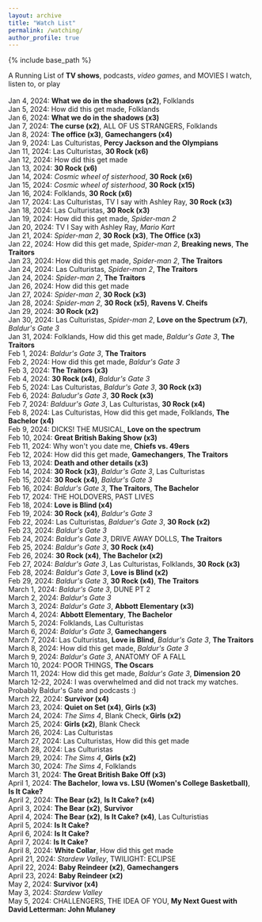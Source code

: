 ```yaml
---
layout: archive
title: "Watch List"
permalink: /watching/
author_profile: true
---
```


{% include base_path %}

A Running List of <b>TV shows</b>, podcasts, <i>video games</i>, and MOVIES I watch, listen to, or play
<br>
<br>Jan 4, 2024: <b>What we do in the shadows (x2)</b>, Folklands
<br>Jan 5, 2024: How did this get made, Folklands
<br>Jan 6, 2024: <b>What we do in the shadows (x3)</b>
<br>Jan 7, 2024: <b>The curse (x2)</b>, ALL OF US STRANGERS, Folklands
<br>Jan 8, 2024: <b>The office (x3)</b>, <b>Gamechangers (x4)</b>
<br>Jan 9, 2024: Las Culturistas, <b>Percy Jackson and the Olympians</b>
<br>Jan 11, 2024: Las Culturistas, <b>30 Rock (x6)</b>
<br>Jan 12, 2024: How did this get made
<br>Jan 13, 2024: <b>30 Rock (x6)</b>
<br>Jan 14, 2024: <i>Cosmic wheel of sisterhood</i>, <b>30 Rock (x6)</b>
<br>Jan 15, 2024: <i>Cosmic wheel of sisterhood</i>, <b>30 Rock (x15)</b>
<br>Jan 16, 2024: Folklands, <b>30 Rock (x6)</b>
<br>Jan 17, 2024: Las Culturistas, TV I say with Ashley Ray, <b>30 Rock (x3)</b>
<br>Jan 18, 2024: Las Culturistas, <b>30 Rock (x3)</b>
<br>Jan 19, 2024: How did this get made, <i>Spider-man 2</i>
<br>Jan 20, 2024: TV I Say with Ashley Ray, <i>Mario Kart</i>
<br>Jan 21, 2024: <i>Spider-man 2</i>, <b>30 Rock (x3)</b>, <b>The Office (x3)</b>
<br>Jan 22, 2024: How did this get made, <i>Spider-man 2</i>, <b>Breaking news</b>, <b>The Traitors</b>
<br>Jan 23, 2024: How did this get made, <i>Spider-man 2</i>, <b>The Traitors</b>
<br>Jan 24, 2024: Las Culturistas, <i>Spider-man 2</i>, <b>The Traitors</b>
<br>Jan 24, 2024: <i>Spider-man 2</i>, <b>The Traitors</b>
<br>Jan 26, 2024: How did this get made
<br>Jan 27, 2024: <i>Spider-man 2</i>, <b>30 Rock (x3)</b>
<br>Jan 28, 2024: <i>Spider-man 2</i>, <b>30 Rock (x5)</b>, <b>Ravens V. Cheifs</b>
<br>Jan 29, 2024: <b>30 Rock (x2)</b>
<br>Jan 30, 2024: Las Culturistas, <i>Spider-man 2</i>, <b>Love on the Spectrum (x7)</b>, <i>Baldur's Gate 3</i>
<br>Jan 31, 2024: Folklands, How did this get made, <i>Baldur's Gate 3</i>, <b>The Traitors</b>
<br>Feb 1, 2024: <i>Baldur's Gate 3</i>, <b>The Traitors</b>
<br>Feb 2, 2024: How did this get made, <i>Baldur's Gate 3</i>
<br>Feb 3, 2024: <b>The Traitors (x3)</b>
<br>Feb 4, 2024: <b>30 Rock (x4)</b>, <i>Baldur's Gate 3</i>
<br>Feb 5, 2024: Las Culturistas, <i>Baldur's Gate 3</i>, <b>30 Rock (x3)</b>
<br>Feb 6, 2024: <i>Baludur's Gate 3</i>, <b>30 Rock (x3)</b>
<br>Feb 7, 2024: <i>Balduur's Gate 3</i>, Las Culturistas, <b>30 Rock (x4)</b>
<br>Feb 8, 2024: Las Culturistas, How did this get made, Folklands, <b>The Bachelor (x4)</b>
<br>Feb 9, 2024: DICKS! THE MUSICAL, <b>Love on the spectrum</b>
<br>Feb 10, 2024: <b>Great British Baking Show (x3)</b>
<br>Feb 11, 2024: Why won't you date me, <b>Chiefs vs. 49ers</b>
<br>Feb 12, 2024: How did this get made, <b>Gamechangers</b>, <b>The Traitors</b>
<br>Feb 13, 2024: <b>Death and other details (x3)</b>
<br>Feb 14, 2024: <b>30 Rock (x3)</b>, <i>Baldur's Gate 3</i>, Las Culturistas
<br>Feb 15, 2024: <b>30 Rock (x4)</b>, <i>Baldur's Gate 3</i>
<br>Feb 16, 2024: <i>Baldur's Gate 3</i>, <b>The Traitors</b>, <b>The Bachelor</b>
<br>Feb 17, 2024: THE HOLDOVERS, PAST LIVES
<br>Feb 18, 2024: <b>Love is Blind (x4)</b>
<br>Feb 19, 2024: <b>30 Rock (x4)</b>, <i>Baldur's Gate 3</i>
<br>Feb 22, 2024: Las Culturistas, <i>Balduer's Gate 3</i>, <b>30 Rock (x2)</b>
<br>Feb 23, 2024: <i>Baldur's Gate 3</i>
<br>Feb 24, 2024: <i>Baldur's Gate 3</i>, DRIVE AWAY DOLLS, <b>The Traitors</b>
<br>Feb 25, 2024: <i>Baldur's Gate 3</i>, <b>30 Rock (x4)</b>
<br>Feb 26, 2024: <b>30 Rock (x4)</b>, <b>The Bachelor (x2)</b>
<br>Feb 27, 2024: <i>Baldur's Gate 3</i>, Las Culturistas, Folklands, <b>30 Rock (x3)</b>
<br>Feb 28, 2024: <i>Baldur's Gate 3</i>, <b>Love is Blind (x2)</b>
<br>Feb 29, 2024: <i>Baldur's Gate 3</i>, <b>30 Rock (x4)</b>, <b>The Traitors</b>
<br>March 1, 2024: <i>Baldur's Gate 3</i>, DUNE PT 2
<br>March 2, 2024: <i>Baldur's Gate 3</i>
<br>March 3, 2024: <i>Baldur's Gate 3</i>, <b>Abbott Elementary (x3)</b>
<br>March 4, 2024: <b>Abbott Elementary</b>, <b>The Bachelor</b>
<br>March 5, 2024: Folklands, Las Culturistas
<br>March 6, 2024: <i>Baldur's Gate 3</i>, <b>Gamechangers</b>
<br>March 7, 2024: Las Culturistas, <b>Love is Blind</b>, <i>Baldur's Gate 3</i>, <b>The Traitors</b>
<br>March 8, 2024: How did this get made, <i>Baldur's Gate 3</i>
<br>March 9, 2024: <i>Baldur's Gate 3</i>, ANATOMY OF A FALL
<br>March 10, 2024: POOR THINGS, <b>The Oscars</b>
<br>March 11, 2024: How did this get made, <i>Baldur's Gate 3</i>, <b>Dimension 20</b>
<br>March 12-22, 2024: I was overwhelmed and did not track my watches. Probably Baldur's Gate and podcasts :)
<br>March 22, 2024: <b>Survivor (x4)</b>
<br>March 23, 2024: <b>Quiet on Set (x4)</b>, <b>Girls (x3)</b>
<br>March 24, 2024: <i>The Sims 4</i>, Blank Check, <b>Girls (x2)</b>
<br>March 25, 2024: <b>Girls (x2)</b>, Blank Check
<br>March 26, 2024: Las Culturistas
<br>March 27, 2024: Las Culturistas, How did this get made
<br>March 28, 2024: Las Culturistas
<br>March 29, 2024: <i>The Sims 4</i>, <b>Girls (x2)</b>
<br>March 30, 2024: <i>The Sims 4</i>, Folklands
<br>March 31, 2024: <b>The Great British Bake Off (x3)</b>
<br>April 1, 2024: <b>The Bachelor</b>, <b>Iowa vs. LSU (Women's College Basketball)</b>, <b>Is It Cake?</b>
<br>April 2, 2024: <b>The Bear (x2)</b>, <b>Is It Cake? (x4)</b>
<br>April 3, 2024: <b>The Bear (x2)</b>, <b>Survivor</b>
<br>April 4, 2024: <b>The Bear (x2)</b>, <b>Is It Cake? (x4)</b>, Las Culturistias
<br>April 5, 2024: <b>Is It Cake? </b>
<br>April 6, 2024: <b>Is It Cake? </b>
<br>April 7, 2024: <b>Is It Cake? </b>
<br>April 8, 2024: <b>White Collar</b>, How did this get made
<br>April 21, 2024: <i>Stardew Valley</i>, TWILIGHT: ECLIPSE
<br>April 22, 2024: <b>Baby Reindeer (x2)</b>, <b>Gamechangers</b>
<br>April 23, 2024: <b>Baby Reindeer (x2)</b>
<br>May 2, 2024: <b>Survivor (x4)</b>
<br>May 3, 2024: <i>Stardew Valley</i>
<br>May 5, 2024: CHALLENGERS, THE IDEA OF YOU, <b>My Next Guest with David Letterman: John Mulaney</b>
